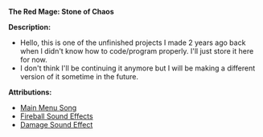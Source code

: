 **The Red Mage: Stone of Chaos**

**Description:**

- Hello, this is one of the unfinished projects I made 2 years ago back when
  I didn't know how to code/program properly. I'll just store it here for now.
- I don't think I'll be continuing it anymore but I will be making a different
  version of it sometime in the future.

**Attributions:**

- [Main Menu Song]()
- [Fireball Sound Effects](https://freesound.org/people/LittleRobotSoundFactory/sounds/270332/)
- [Damage Sound Effect](https://freesound.org/people/LiamG_SFX/sounds/334234/)
